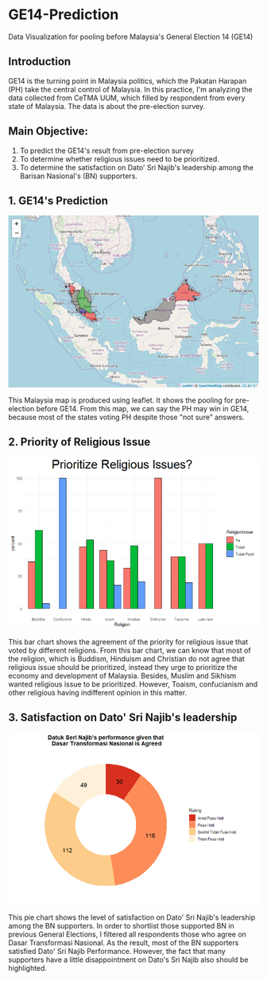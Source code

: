 # GE14-Prediction

Data Visualization for pooling before Malaysia's General Election 14 (GE14)  

## Introduction
GE14 is the turning point in Malaysia politics, which the Pakatan Harapan (PH) take the central control of Malaysia. In this practice, I'm analyzing the data collected from CeTMA UUM, which filled by respondent from every state of Malaysia. The data is about the pre-election survey.

## Main Objective:
1. To predict the GE14's result from pre-election survey
2. To determine whether religious issues need to be prioritized.
3. To determine the satisfaction on Dato' Sri Najib's leadership among the Barisan Nasional's (BN) supporters.

## 1. GE14's Prediction
<img src="Rplot.png" alt="Map" />

This Malaysia map is produced using leaflet. It shows the pooling for pre-election before GE14. From this map, we can say the PH may win in GE14, because most of the states voting PH despite those "not sure" answers.

## 2. Priority of Religious Issue
<img src="Bar plot.png" alt="Bar plot" />

This bar chart shows the agreement of the priority for religious issue that voted by different religions. From this bar chart, we can know that most of the religion, which is Buddism, Hinduism and Christian do not agree that religious issue should be prioritized, instead they urge to prioritize the economy and development of Malaysia. Besides, Muslim and Sikhism wanted religious issue to be prioritized. However, Toaism, confucianism and other religious having indifferent opinion in this matter.

## 3. Satisfaction on Dato' Sri Najib's leadership
<img src="Pie chart.png" alt="Pie Chart" />

This pie chart shows the level of satisfaction on Dato' Sri Najib's leadership among the BN supporters. In order to shortlist those supported BN in previous General Elections, I filtered all respondents those who agree on Dasar Transformasi Nasional. As the result, most of the BN supporters satisfied Dato' Sri Najib Performance. However, the fact that many supporters have a little disappointment on Dato's Sri Najib also should be highlighted.
